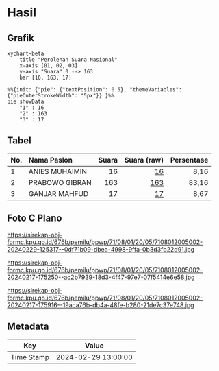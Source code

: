 # Hasil

## Grafik

```mermaid
xychart-beta
    title "Perolehan Suara Nasional"
    x-axis [01, 02, 03]
    y-axis "Suara" 0 --> 163
    bar [16, 163, 17]
```

```mermaid
%%{init: {"pie": {"textPosition": 0.5}, "themeVariables": {"pieOuterStrokeWidth": "5px"}} }%%
pie showData
    "1" : 16
    "2" : 163
    "3" : 17
```

## Tabel

| No. | Nama Paslon    | Suara | Suara (raw) | Persentase |
|:--- |:-------------- | -----:| -----------:| ----------:|
| 1   | ANIES MUHAIMIN | 16    | [16][p-1]   | 8,16       |
| 2   | PRABOWO GIBRAN | 163   | [163][p-2]  | 83,16      |
| 3   | GANJAR MAHFUD  | 17    | [17][p-3]   | 8,67       |


[p-1]: https://github.com/gigit-pemilu/pemilu-2024/blob/main/pilpres/hitung-suara/sub/71-sulawesi-utara/sub/08-bolaang-mongondow-utara/sub/01-sangkub/sub/2005-pangkusa/sub/002-tps/sub/paslon-1.txt
[p-2]: https://github.com/gigit-pemilu/pemilu-2024/blob/main/pilpres/hitung-suara/sub/71-sulawesi-utara/sub/08-bolaang-mongondow-utara/sub/01-sangkub/sub/2005-pangkusa/sub/002-tps/sub/paslon-2.txt
[p-3]: https://github.com/gigit-pemilu/pemilu-2024/blob/main/pilpres/hitung-suara/sub/71-sulawesi-utara/sub/08-bolaang-mongondow-utara/sub/01-sangkub/sub/2005-pangkusa/sub/002-tps/sub/paslon-3.txt

## Foto C Plano

https://sirekap-obj-formc.kpu.go.id/676b/pemilu/ppwp/71/08/01/20/05/7108012005002-20240229-125317--0df71b09-dbea-4998-9ffa-0b3d3fb22d91.jpg

https://sirekap-obj-formc.kpu.go.id/676b/pemilu/ppwp/71/08/01/20/05/7108012005002-20240217-175250--ac2b7939-18d3-4f47-97e7-07f5414e6e58.jpg

https://sirekap-obj-formc.kpu.go.id/676b/pemilu/ppwp/71/08/01/20/05/7108012005002-20240217-175916--19aca76b-db4a-48fe-b280-21de7c37e748.jpg


## Metadata

| Key        | Value               |
| ---------- | ------------------- |
| Time Stamp | 2024-02-29 13:00:00 |



